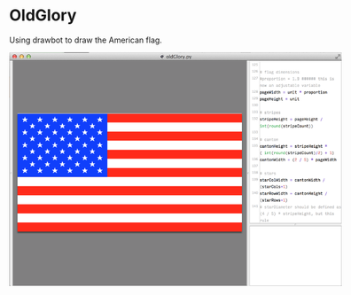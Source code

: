 OldGlory
========

Using drawbot to draw the American flag.

<img src="oldGlory_example.png" style="max-width: 600px" />

